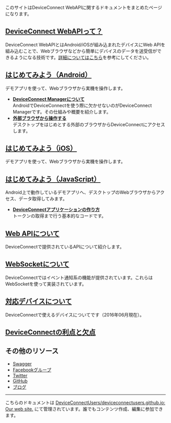 このサイトはDeviceConnect WebAPIに関するドキュメントをまとめたページになります。

## [DeviceConnect WebAPIって？](./about)

DeviceConnect WebAPIとはAndroid/iOSが組み込まれたデバイスにWeb APIを組み込むことで、Webブラウザなどから簡単にデバイスのデータを送受信ができるようになる技術です。[詳細についてはこちら](./about)を参考にしてください。

## [はじめてみよう（Android）](./android)

デモアプリを使って、Webブラウザから実機を操作します。

- **[DeviceConnect Managerについて](/android/device_connect_manager/)**  
AndroidでDeviceConnectを使う際に欠かせないのがDeviceConnect Managerです。その仕組みや概要を紹介します。
- **[外部ブラウザから操作する](/android/external)**  
デスクトップをはじめとする外部のブラウザからDeviceConnectにアクセスします。

## [はじめてみよう（iOS）](./ios)

デモアプリを使って、Webブラウザから実機を操作します。

## [はじめてみよう（JavaScript）](./javascript)

Android上で動作しているデモアプリへ、デスクトップのWebブラウザからアクセス、データ取得してみます。

- **[DeviceConnectアプリケーションの作り方](/javascript/basic)**  
トークンの取得まで行う基本的なコードです。

## [Web APIについて](./webapi/)

DeviceConnectで提供されているAPIについて紹介します。

## [WebSocketについて](./websocket)

DeviceConnectではイベント通知系の機能が提供されています。これらはWebSocketを使って実装されています。

## [対応デバイスについて](./devices)

DeviceConnectで使えるデバイスについてです（2016年06月現在）。

## [DeviceConnectの利点と欠点](./pros-cons)

## その他のリソース

- [Swagger](/swagger.json)
- [Facebookグループ](https://www.facebook.com/groups/1232791533407485/)
- [Twitter](https://twitter.com/dc_users)
- [GitHub](https://github.com/DeviceConnectUsers)
- [ブログ](http://qiita.com/DeviceConnectUsers/)

----

こちらのドキュメントは [DeviceConnectUsers/deviceconnectusers.github.io: Our web site.](https://github.com/DeviceConnectUsers/deviceconnectusers.github.io) にて管理されています。誰でもコンテンツ作成、編集に参加できます。
